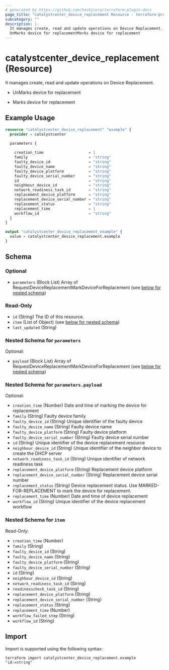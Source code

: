 ```yaml
---
# generated by https://github.com/hashicorp/terraform-plugin-docs
page_title: "catalystcenter_device_replacement Resource - terraform-provider-catalystcenter"
subcategory: ""
description: |-
  It manages create, read and update operations on Device Replacement.
  UnMarks device for replacementMarks device for replacement
---
```


# catalystcenter_device_replacement (Resource)

It manages create, read and update operations on Device Replacement.

- UnMarks device for replacement

- Marks device for replacement

## Example Usage

```terraform
resource "catalystcenter_device_replacement" "example" {
  provider = catalystcenter
 
  parameters {

    creation_time                    = 1
    family                           = "string"
    faulty_device_id                 = "string"
    faulty_device_name               = "string"
    faulty_device_platform           = "string"
    faulty_device_serial_number      = "string"
    id                               = "string"
    neighbour_device_id              = "string"
    network_readiness_task_id        = "string"
    replacement_device_platform      = "string"
    replacement_device_serial_number = "string"
    replacement_status               = "string"
    replacement_time                 = 1
    workflow_id                      = "string"
  }
}

output "catalystcenter_device_replacement_example" {
  value = catalystcenter_device_replacement.example
}
```

<!-- schema generated by tfplugindocs -->
## Schema

### Optional

- `parameters` (Block List) Array of RequestDeviceReplacementMarkDeviceForReplacement (see [below for nested schema](#nestedblock--parameters))

### Read-Only

- `id` (String) The ID of this resource.
- `item` (List of Object) (see [below for nested schema](#nestedatt--item))
- `last_updated` (String)

<a id="nestedblock--parameters"></a>
### Nested Schema for `parameters`

Optional:

- `payload` (Block List) Array of RequestDeviceReplacementMarkDeviceForReplacement (see [below for nested schema](#nestedblock--parameters--payload))

<a id="nestedblock--parameters--payload"></a>
### Nested Schema for `parameters.payload`

Optional:

- `creation_time` (Number) Date and time of marking the device for replacement
- `family` (String) Faulty device family
- `faulty_device_id` (String) Unique identifier of the faulty device
- `faulty_device_name` (String) Faulty device name
- `faulty_device_platform` (String) Faulty device platform
- `faulty_device_serial_number` (String) Faulty device serial number
- `id` (String) Unique identifier of the device replacement resource
- `neighbour_device_id` (String) Unique identifier of the neighbor device to create the DHCP server
- `network_readiness_task_id` (String) Unique identifier of network readiness task
- `replacement_device_platform` (String) Replacement device platform
- `replacement_device_serial_number` (String) Replacement device serial number
- `replacement_status` (String) Device replacement status. Use MARKED-FOR-REPLACEMENT to mark the device for replacement.
- `replacement_time` (Number) Date and time of device replacement
- `workflow_id` (String) Unique identifier of the device replacement workflow



<a id="nestedatt--item"></a>
### Nested Schema for `item`

Read-Only:

- `creation_time` (Number)
- `family` (String)
- `faulty_device_id` (String)
- `faulty_device_name` (String)
- `faulty_device_platform` (String)
- `faulty_device_serial_number` (String)
- `id` (String)
- `neighbour_device_id` (String)
- `network_readiness_task_id` (String)
- `readinesscheck_task_id` (String)
- `replacement_device_platform` (String)
- `replacement_device_serial_number` (String)
- `replacement_status` (String)
- `replacement_time` (Number)
- `workflow_failed_step` (String)
- `workflow_id` (String)

## Import

Import is supported using the following syntax:

```shell
terraform import catalystcenter_device_replacement.example "id:=string"
```
